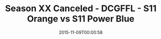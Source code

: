 ---
title: Season XX Canceled - DCGFFL - S11 Orange vs S11 Power Blue
teams-score:
- team: _teams/s11-orange.md
  score:
- team: _teams/s11-power-blue.md
  score:
mvp: ''
game-ball: ''
sportsperson: ''
season: 11
week:
date: '2015-11-09T00:00:58'
pageid: season-11-playoffs-november-8-2015-929-vs-940
---